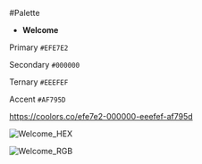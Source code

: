 #Palette 

- **Welcome**

Primary `#EFE7E2`

Secondary `#000000`

Ternary `#EEEFEF`

Accent `#AF795D`

https://coolors.co/efe7e2-000000-eeefef-af795d

![Welcome_HEX](Welcome_HEX.png)

![Welcome_RGB](Welcome_RGB.png)